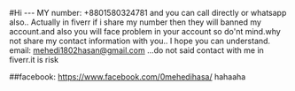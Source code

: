 #Hi  --- MY number: +8801580324781  and  you can call directly or whatsapp also.. Actually in fiverr if i share my number then they will banned my account.and also you will face problem in your account so do'nt mind.why not share my contact information with you.. I hope you can understand. email: mehedi1802hasan@gmail.com  ...do not said contact with me in fiverr.it is risk


##facebook: https://www.facebook.com/0mehedihasa/ hahaaha
